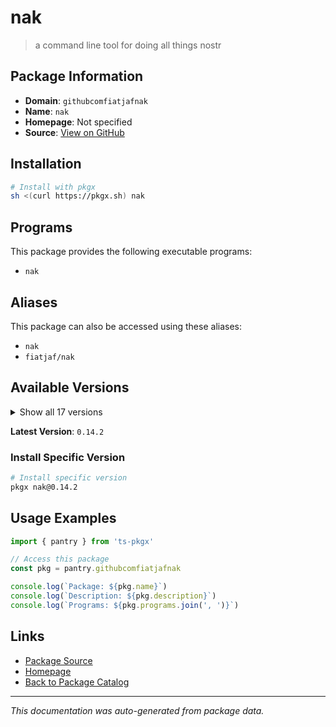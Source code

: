 # nak

> a command line tool for doing all things nostr

## Package Information

- **Domain**: `githubcomfiatjafnak`
- **Name**: `nak`
- **Homepage**: Not specified
- **Source**: [View on GitHub](https://github.com/pkgxdev/pantry/tree/main/projects/github.com/fiatjaf/nak/package.yml)

## Installation

```bash
# Install with pkgx
sh <(curl https://pkgx.sh) nak
```

## Programs

This package provides the following executable programs:

- `nak`

## Aliases

This package can also be accessed using these aliases:

- `nak`
- `fiatjaf/nak`

## Available Versions

<details>
<summary>Show all 17 versions</summary>

- `0.14.2`, `0.14.1`, `0.14.0`, `0.13.2`, `0.13.1`
- `0.13.0`, `0.12.6`, `0.12.0`, `0.11.4`, `0.11.3`
- `0.11.2`, `0.11.0`, `0.10.1`, `0.10.0`, `0.9.1`
- `0.9.0`, `0.8.0`

</details>

**Latest Version**: `0.14.2`

### Install Specific Version

```bash
# Install specific version
pkgx nak@0.14.2
```

## Usage Examples

```typescript
import { pantry } from 'ts-pkgx'

// Access this package
const pkg = pantry.githubcomfiatjafnak

console.log(`Package: ${pkg.name}`)
console.log(`Description: ${pkg.description}`)
console.log(`Programs: ${pkg.programs.join(', ')}`)
```

## Links

- [Package Source](https://github.com/pkgxdev/pantry/tree/main/projects/github.com/fiatjaf/nak/package.yml)
- [Homepage](#)
- [Back to Package Catalog](../package-catalog.md)

---

*This documentation was auto-generated from package data.*
